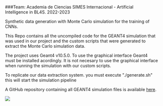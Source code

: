 ###Team: Academia de Ciencias SIMES Internacional - Artificial Intelligence in BL4S. 2022-2023

Synthetic data generation with Monte Carlo simulation for the training of CNNs.

This Repo contains all the uncompiled code for the GEANT4 simulation that was used in our project and the custom scripts that were generated to extract the Monte Carlo simulation data.

The project uses Geant4 v10.5.0. To use the graphical interface Geant4 must be installed acordingly. It is not necesary to use the graphical interface when running the simulation with our custom scripts.

To replicate our data extraction system. you must execute "./generate.sh" this will start the simulation pipeline

A GitHub repository containing all GEANT4 simulation files is available [here](https://colab.research.google.com/drive/1W_xtL3fsxVUiA3LB3cDJhsmJUMBwVITR?usp=sharing).

![](https://centrosimes.org/wp-content/uploads/2021/02/cropped-simes-internacional-transparente.02040x850png.png)
